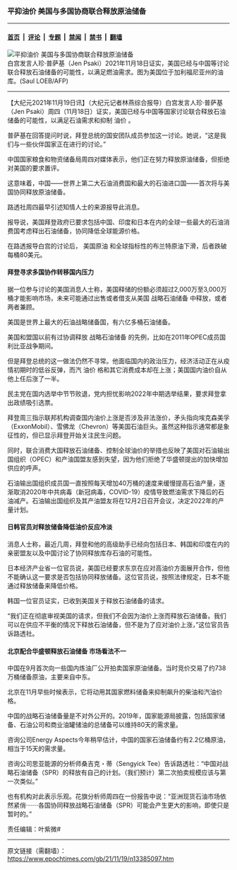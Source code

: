 ### 平抑油价 美国与多国协商联合释放原油储备

---

#### [首页](../../../..?n13385097) &nbsp;|&nbsp; [评论](../../../../../epoch-comment?n13385097) &nbsp;|&nbsp; [专题](../../../../../epoch-special?n13385097) &nbsp;|&nbsp; [禁闻](../../../../../epoch-news?n13385097) &nbsp;|&nbsp; [禁书](../../../../../books?n13385097) &nbsp;|&nbsp; [翻墙](https://github.com/gfw-breaker/nogfw/blob/master/README.md?n13385097)


<div><img alt="平抑油价 美国与多国协商联合释放原油储备" class="attachment-djy_600_400 size-djy_600_400 wp-post-image" src="https://i.epochtimes.com/assets/uploads/2012/03/1203161519402519-600x400.jpg"/>
<div class="caption">
 白宫发言人珍·普萨基（Jen Psaki）2021年11月18日证实，美国已经与中国等讨论联合释放石油储备的可能性，以满足燃油需求。图为美国位于加利福尼亚州的油库。(Saul LOEB/AFP)
</div></div><hr/><div class="post_content" id="artbody" itemprop="articleBody">
 <!-- article content begin -->
 <p>
  【大纪元2021年11月19日讯】（大纪元记者林燕综合报导）白宫发言人珍·普萨基（Jen Psaki）周四（11月18日）证实，美国已经与中国等国家讨论联合释放石油储备的可能性，以满足石油需求和抑制
  <ok href="https://www.epochtimes.com/gb/tag/%E6%B2%B9%E4%BB%B7.html">
   油价
  </ok>
  。
 </p>
 <p>
  普萨基在回答提问时说，拜登总统的国安团队成员参加这一讨论。她说，“这是我们与一些伙伴国家正在进行的讨论。”
 </p>
 <p>
  中国国家粮食和物资储备局周四对媒体表示，他们正在努力释放原油储备，但拒绝对美国的要求置评。
 </p>
 <p>
  这意味着，中国——世界上第二大石油消费国和最大的石油进口国——首次将与美国协同释放原油储备。
 </p>
 <p>
  路透社周四最早引述知情人士的来源报导此消息。
 </p>
 <p>
  报导说，美国拜登政府已要求包括中国、印度和日本在内的全球一些最大的石油消费国考虑释出石油储备，协同降低全球能源价格。
 </p>
 <p>
  在路透报导白宫的讨论后，
  <ok href="https://www.epochtimes.com/gb/tag/%E7%BE%8E%E5%9B%BD%E5%8E%9F%E6%B2%B9.html">
   美国原油
  </ok>
  和全球指标性的布兰特原油下滑，后者跌破每桶80美元。
 </p>
 <h4>
  拜登寻求多国协作转移国内压力
 </h4>
 <p>
  据一位参与讨论的美国消息人士称，美国释储的份额必须超过2,000万至3,000万桶才能影响市场，未来可能通过出售或者借支从美国
  <ok href="https://www.epochtimes.com/gb/tag/%E6%88%98%E7%95%A5%E7%9F%B3%E6%B2%B9%E5%82%A8%E5%A4%87.html">
   战略石油储备
  </ok>
  中释放，或者两者兼顾。
 </p>
 <p>
  美国是世界上最大的石油战略储备国，有六亿多桶石油储备。
 </p>
 <p>
  美国和盟国以前有过协调释放
  <ok href="https://www.epochtimes.com/gb/tag/%E6%88%98%E7%95%A5%E7%9F%B3%E6%B2%B9%E5%82%A8%E5%A4%87.html">
   战略石油储备
  </ok>
  的先例，比如在2011年OPEC成员国利比亚战争期间。
 </p>
 <p>
  但是拜登总统的这一做法仍然不寻常。他面临国内的政治压力，经济活动正在从疫情初期时的低谷反弹，而汽
  <ok href="https://www.epochtimes.com/gb/tag/%E6%B2%B9%E4%BB%B7.html">
   油价
  </ok>
  格和其它消费成本却在上涨；美国国内油价自从他上任后涨了一半。
 </p>
 <p>
  民主党在国内选举中节节败退，党内担忧影响2022年中期选举结果，要求拜登拿出政绩吸引选票。
 </p>
 <p>
  拜登周三指示联邦机构调查国内油价上涨是否涉及非法涨价，矛头指向埃克森美孚（ExxonMobil）、雪佛龙（Chevron）等美国石油巨头。虽然这种指示通常都是象征性的，但已显示拜登开始关注民生问题。
 </p>
 <p>
  同时，联合消费大国释放石油储备、控制全球油价的举措也反映了美国对石油输出国组织（OPEC）和产油国盟友感到失望，因为他们拒绝了华盛顿提出的加快增加供应的呼声。
 </p>
 <p>
  石油输出国组织成员国一直按照每天增加40万桶的速度来缓慢提高石油产量，逐渐取消2020年中共病毒（新冠病毒，COVID-19）疫情导致燃油需求下降后的石油减产。石油输出国组织及其产油盟友将在12月2日召开会议，决定2022年的产量计划。
 </p>
 <h4>
  日韩官员对释放储备降低油价反应冷淡
 </h4>
 <p>
  消息人士称，最近几周，拜登和他的高级助手已经向包括日本、韩国和印度在内的亲密盟友以及中国讨论了协同释放库存石油的可能性。
 </p>
 <p>
  日本经济产业省一位官员说，美国已经要求东京在应对高油价方面展开合作，但他不能确认这一要求是否包括协同释放储备。这位官员说，按照法律规定，日本不能通过释放储备来降低价格。
 </p>
 <p>
  韩国一位官员证实，已收到美国关于释放石油储备的请求。
 </p>
 <p>
  “我们正在彻底审视美国的请求，但我们不会因为油价上涨而释放石油储备。我们可以在供应不平衡的情况下释放石油储备，但不是为了应对油价上涨，”这位官员告诉路透社。
 </p>
 <h4>
  北京配合华盛顿释放石油储备 市场看法不一
 </h4>
 <p>
  中国在9月首次向一些国内炼油厂公开拍卖国家原油储备。当时竞价交易了约738万桶储备原油，主要来自中东。
 </p>
 <p>
  北京在11月早些时候表示，它将动用其国家燃料储备来抑制飙升的柴油和汽油价格。
 </p>
 <p>
  中国的战略石油储备量是不对外公开的。2019年，国家能源局披露，包括国家储备、石油公司和商业油罐储油的总储备可以维持80天的需求量。
 </p>
 <p>
  咨询公司Energy Aspects今年稍早估计，中国的国家石油储备约有2.2亿桶原油，相当于15天的需求量。
 </p>
 <p>
  咨询公司思亚能源的分析师桑吉克・蒂（Sengyick Tee）告诉路透社：“中国对战略石油储备（SPR）的释放有自己的计划。（我们预计）第二次拍卖规模应该与第一次类似。”
 </p>
 <p>
  也有机构对此表示乐观。花旗分析师周四在一份报告中说：“亚洲现货石油市场依然紧俏⋯⋯各国协同释放战略石油储备（SPR）可能会产生更大的影响，即使只是暂时的。”
 </p>
 <p>
  责任编辑：叶紫微#
 </p>
 <!-- article content end -->
 <div id="below_article_ad">
 </div>
</div>


---

原文链接（需翻墙）：https://www.epochtimes.com/gb/21/11/19/n13385097.htm